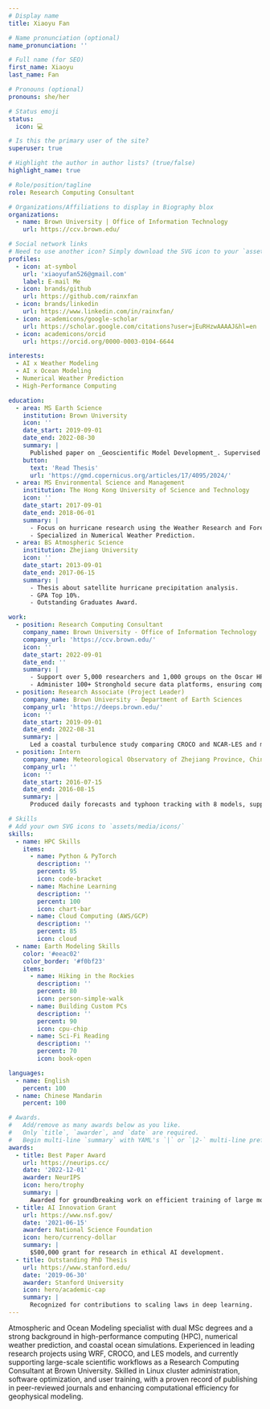 ```yaml
---
# Display name
title: Xiaoyu Fan

# Name pronunciation (optional)
name_pronunciation: ''

# Full name (for SEO)
first_name: Xiaoyu
last_name: Fan

# Pronouns (optional)
pronouns: she/her

# Status emoji
status:
  icon: 💻

# Is this the primary user of the site?
superuser: true

# Highlight the author in author lists? (true/false)
highlight_name: true

# Role/position/tagline
role: Research Computing Consultant

# Organizations/Affiliations to display in Biography blox
organizations:
  - name: Brown University | Office of Information Technology
    url: https://ccv.brown.edu/

# Social network links
# Need to use another icon? Simply download the SVG icon to your `assets/media/icons/` folder.
profiles:
  - icon: at-symbol
    url: 'xiaoyufan526@gmail.com'
    label: E-mail Me
  - icon: brands/github
    url: https://github.com/rainxfan
  - icon: brands/linkedin
    url: https://www.linkedin.com/in/rainxfan/
  - icon: academicons/google-scholar
    url: https://scholar.google.com/citations?user=jEuRHzwAAAAJ&hl=en
  - icon: academicons/orcid
    url: https://orcid.org/0000-0003-0104-6644

interests:
  - AI x Weather Modeling
  - AI x Ocean Modeling
  - Numerical Weather Prediction
  - High-Performance Computing

education:
  - area: MS Earth Science
    institution: Brown University
    icon: ''
    date_start: 2019-09-01
    date_end: 2022-08-30
    summary: |
      Published paper on _Geoscientific Model Development_. Supervised by Prof. Baylor Fox-Kemper.
    button:
      text: 'Read Thesis'
      url: 'https://gmd.copernicus.org/articles/17/4095/2024/'
  - area: MS Environmental Science and Management
    institution: The Hong Kong University of Science and Technology
    icon: ''
    date_start: 2017-09-01
    date_end: 2018-06-01
    summary: |
      - Focus on hurricane research using the Weather Research and Forecasting (WRF) model.
      - Specialized in Numerical Weather Prediction.
  - area: BS Atmospheric Science
    institution: Zhejiang University
    icon: ''
    date_start: 2013-09-01
    date_end: 2017-06-15
    summary: |
      - Thesis about satellite hurricane precipitation analysis. 
      - GPA Top 10%. 
      - Outstanding Graduates Award. 

work:
  - position: Research Computing Consultant 
    company_name: Brown University - Office of Information Technology
    company_url: 'https://ccv.brown.edu/'
    icon: ''
    date_start: 2022-09-01
    date_end: ''
    summary: |
      - Support over 5,000 researchers and 1,000 groups on the Oscar HPC cluster, managing software modules and providing user support for Python, R, MATLAB, VSCode, JupyterLab, and VNC.
      - Administer 100+ Stronghold secure data platforms, ensuring compliance, security, and smooth research operations.
  - position: Research Associate (Project Leader) 
    company_name: Brown University - Department of Earth Sciences
    company_url: 'https://deeps.brown.edu/'
    icon: ''
    date_start: 2019-09-01
    date_end: 2022-08-31
    summary: |
      Led a coastal turbulence study comparing CROCO and NCAR-LES and mentored students in modeling and HPC.
  - position: Intern
    company_name: Meteorological Observatory of Zhejiang Province, China
    company_url: ''
    icon: ''
    date_start: 2016-07-15
    date_end: 2016-08-15
    summary: |
      Produced daily forecasts and typhoon tracking with 8 models, supporting disaster preparedness for floods, heatwaves, and storms.

# Skills
# Add your own SVG icons to `assets/media/icons/`
skills:
  - name: HPC Skills
    items:
      - name: Python & PyTorch
        description: ''
        percent: 95
        icon: code-bracket
      - name: Machine Learning
        description: ''
        percent: 100
        icon: chart-bar
      - name: Cloud Computing (AWS/GCP)
        description: ''
        percent: 85
        icon: cloud
  - name: Earth Modeling Skills
    color: '#eeac02'
    color_border: '#f0bf23'
    items:
      - name: Hiking in the Rockies
        description: ''
        percent: 80
        icon: person-simple-walk
      - name: Building Custom PCs
        description: ''
        percent: 90
        icon: cpu-chip
      - name: Sci-Fi Reading
        description: ''
        percent: 70
        icon: book-open

languages:
  - name: English
    percent: 100
  - name: Chinese Mandarin
    percent: 100

# Awards.
#   Add/remove as many awards below as you like.
#   Only `title`, `awarder`, and `date` are required.
#   Begin multi-line `summary` with YAML's `|` or `|2-` multi-line prefix and indent 2 spaces below.
awards:
  - title: Best Paper Award
    url: https://neurips.cc/
    date: '2022-12-01'
    awarder: NeurIPS
    icon: hero/trophy
    summary: |
      Awarded for groundbreaking work on efficient training of large models.
  - title: AI Innovation Grant
    url: https://www.nsf.gov/
    date: '2021-06-15'
    awarder: National Science Foundation
    icon: hero/currency-dollar
    summary: |
      $500,000 grant for research in ethical AI development.
  - title: Outstanding PhD Thesis
    url: https://www.stanford.edu/
    date: '2019-06-30'
    awarder: Stanford University
    icon: hero/academic-cap
    summary: |
      Recognized for contributions to scaling laws in deep learning.
---
```


Atmospheric and Ocean Modeling specialist with dual MSc degrees and a strong background in high-performance computing (HPC), numerical weather prediction, and coastal ocean simulations. Experienced in leading research projects using WRF, CROCO, and LES models, and currently supporting large-scale scientific workflows as a Research Computing Consultant at Brown University. Skilled in Linux cluster administration, software optimization, and user training, with a proven record of publishing in peer-reviewed journals and enhancing computational efficiency for geophysical modeling.
